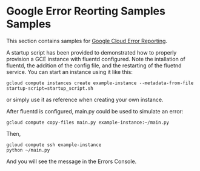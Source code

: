 # Google Error Reorting Samples Samples

This section contains samples for [Google Cloud Error Reporting](https://cloud.google.com/error-reporting).

A startup script has been provided to demonstrated how to properly provision a GCE 
instance with fluentd configured. Note the intallation of fluentd, the addition of the config file,
 and the restarting of the fluetnd service. You can start an instance  using
it like this:

    gcloud compute instances create example-instance --metadata-from-file startup-script=startup_script.sh

or simply use it as reference when creating your own instance.

After fluentd is configured, main.py could be used to simulate an error:

    gcloud compute copy-files main.py example-instance:~/main.py
   
Then, 

    gcloud compute ssh example-instance
    python ~/main.py
   
And you will see the message in the Errors Console.

<!-- auto-doc-link -->

<!-- end-auto-doc-link -->
